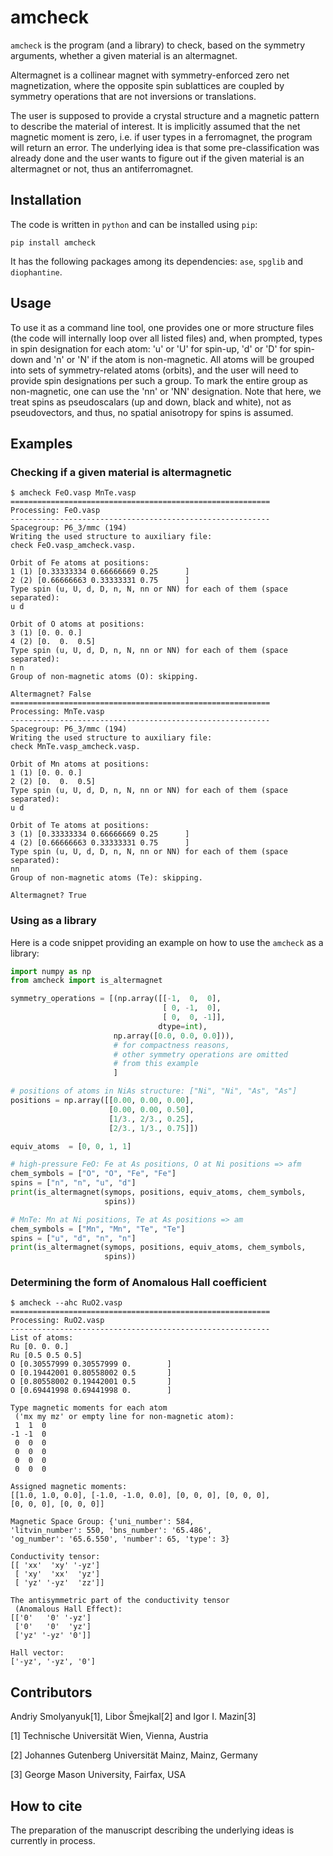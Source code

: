 # amcheck
`amcheck` is the program (and a library) to check, based on the symmetry arguments,
whether a given material is an altermagnet.

Altermagnet is a collinear magnet with symmetry-enforced zero net magnetization,
where the opposite spin sublattices are coupled by symmetry operations that are not inversions or translations.

The user is supposed to provide a crystal structure and a magnetic pattern to describe the material of interest.
It is implicitly assumed that the net magnetic moment is zero, i.e. if user types in a ferromagnet, the program will return an error.
The underlying idea is that some pre-classification was already done
and the user wants to figure out if the given material is an altermagnet or not, thus an antiferromagnet.

## Installation
The code is written in `python` and can be installed using `pip`:
```
pip install amcheck
```
It has the following packages among its dependencies: `ase`, `spglib` and `diophantine`.

## Usage
To use it as a command line tool, one provides one or more structure files
(the code will internally loop over all listed files) and, when prompted,
types in spin designation for each atom: 'u' or 'U' for spin-up, 'd' or 'D'
for spin-down and 'n' or 'N' if the atom is non-magnetic.
All atoms will be grouped into sets of symmetry-related atoms (orbits),
and the user will need to provide spin designations per such a group.
To mark the entire group as non-magnetic, one can use the 'nn' or 'NN' designation.
Note that here, we treat spins as pseudoscalars (up and down, black and white),
not as pseudovectors, and thus, no spatial anisotropy for spins is assumed.

## Examples
### Checking if a given material is altermagnetic
```
$ amcheck FeO.vasp MnTe.vasp
==========================================================
Processing: FeO.vasp
----------------------------------------------------------
Spacegroup: P6_3/mmc (194)
Writing the used structure to auxiliary file:
check FeO.vasp_amcheck.vasp.

Orbit of Fe atoms at positions:
1 (1) [0.33333334 0.66666669 0.25      ]
2 (2) [0.66666663 0.33333331 0.75      ]
Type spin (u, U, d, D, n, N, nn or NN) for each of them (space
separated):
u d

Orbit of O atoms at positions:
3 (1) [0. 0. 0.]
4 (2) [0.  0.  0.5]
Type spin (u, U, d, D, n, N, nn or NN) for each of them (space
separated):
n n
Group of non-magnetic atoms (O): skipping.

Altermagnet? False
==========================================================
Processing: MnTe.vasp
----------------------------------------------------------
Spacegroup: P6_3/mmc (194)
Writing the used structure to auxiliary file:
check MnTe.vasp_amcheck.vasp.

Orbit of Mn atoms at positions:
1 (1) [0. 0. 0.]
2 (2) [0.  0.  0.5]
Type spin (u, U, d, D, n, N, nn or NN) for each of them (space
separated):
u d

Orbit of Te atoms at positions:
3 (1) [0.33333334 0.66666669 0.25      ]
4 (2) [0.66666663 0.33333331 0.75      ]
Type spin (u, U, d, D, n, N, nn or NN) for each of them (space
separated):
nn
Group of non-magnetic atoms (Te): skipping.

Altermagnet? True
```


### Using as a library
Here is a code snippet providing an example on how to use the `amcheck` as a
library:
```python
import numpy as np
from amcheck import is_altermagnet

symmetry_operations = [(np.array([[-1,  0,  0],
                                  [ 0, -1,  0],
                                  [ 0,  0, -1]],
                                 dtype=int),
                       np.array([0.0, 0.0, 0.0])),
                       # for compactness reasons,
                       # other symmetry operations are omitted
                       # from this example
                       ]

# positions of atoms in NiAs structure: ["Ni", "Ni", "As", "As"]
positions = np.array([[0.00, 0.00, 0.00],
                      [0.00, 0.00, 0.50],
                      [1/3., 2/3., 0.25],
                      [2/3., 1/3., 0.75]])

equiv_atoms  = [0, 0, 1, 1]

# high-pressure FeO: Fe at As positions, O at Ni positions => afm
chem_symbols = ["O", "O", "Fe", "Fe"]
spins = ["n", "n", "u", "d"]
print(is_altermagnet(symops, positions, equiv_atoms, chem_symbols,
                     spins))

# MnTe: Mn at Ni positions, Te at As positions => am
chem_symbols = ["Mn", "Mn", "Te", "Te"]
spins = ["u", "d", "n", "n"]
print(is_altermagnet(symops, positions, equiv_atoms, chem_symbols,    
                     spins))
```


### Determining the form of Anomalous Hall coefficient
```
$ amcheck --ahc RuO2.vasp
==========================================================
Processing: RuO2.vasp
----------------------------------------------------------
List of atoms:
Ru [0. 0. 0.]
Ru [0.5 0.5 0.5]
O [0.30557999 0.30557999 0.        ]
O [0.19442001 0.80558002 0.5       ]
O [0.80558002 0.19442001 0.5       ]
O [0.69441998 0.69441998 0.        ]

Type magnetic moments for each atom
 ('mx my mz' or empty line for non-magnetic atom):
 1  1  0
-1 -1  0
 0  0  0
 0  0  0
 0  0  0
 0  0  0

Assigned magnetic moments:
[[1.0, 1.0, 0.0], [-1.0, -1.0, 0.0], [0, 0, 0], [0, 0, 0],
[0, 0, 0], [0, 0, 0]] 

Magnetic Space Group: {'uni_number': 584,
'litvin_number': 550, 'bns_number': '65.486',
'og_number': '65.6.550', 'number': 65, 'type': 3}

Conductivity tensor:
[[ 'xx'  'xy' '-yz']
 [ 'xy'  'xx'  'yz']
 [ 'yz' '-yz'  'zz']]

The antisymmetric part of the conductivity tensor
 (Anomalous Hall Effect):
[['0'   '0' '-yz']
 ['0'   '0'  'yz']
 ['yz' '-yz' '0']]

Hall vector:
['-yz', '-yz', '0']
```


## Contributors
Andriy Smolyanyuk[1], Libor Šmejkal[2] and Igor I. Mazin[3]

[1] Technische Universität Wien, Vienna, Austria

[2] Johannes Gutenberg Universität Mainz, Mainz, Germany

[3] George Mason University, Fairfax, USA

## How to cite
The preparation of the manuscript describing the underlying ideas is currently in process.
